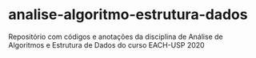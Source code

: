 # analise-algoritmo-estrutura-dados
Repositório com códigos e anotações da disciplina de Análise de Algoritmos e Estrutura de Dados do curso EACH-USP 2020
